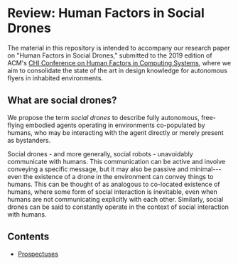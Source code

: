 # Review: Human Factors in Social Drones

The material in this repository is intended to accompany our research paper on "Human Factors in Social Drones," submitted to the 2019 edition of ACM's [CHI Conference on Human Factors in Computing Systems](https://sigchi.org/conferences/conference-history/chi/), where we aim to consolidate the state of the art in design knowledge for autonomous flyers in inhabited environments.

## What are social drones?

We propose the term *social drones* to describe fully autonomous, free-flying embodied agents operating in environments co-populated by humans, who may be interacting with the agent directly or merely present as bystanders.

Social drones - and more generally, social robots - unavoidably communicate with humans. This communication can be active and involve conveying a specific message, but it may also be passive and minimal---even the existence of a drone in the environment can convey things to humans. This can be thought of as analogous to co-located existence of humans, where some form of social interaction is inevitable, even when humans are not communicating explicitly with each other. Similarly, social drones can be said to constantly operate in the context of social interaction with humans.

## Contents

- [Prospectuses](prospectuses)
